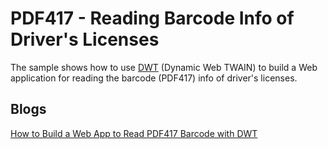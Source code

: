 PDF417 - Reading Barcode Info of Driver's Licenses 
=======================================================================

The sample shows how to use [DWT][1] (Dynamic Web TWAIN) to build a Web application for reading the barcode (PDF417) info of driver's licenses.


Blogs
-------
[How to Build a Web App to Read PDF417 Barcode with DWT][2]

[1]:http://www.dynamsoft.com/Products/WebTWAIN_Overview.aspx
[2]:http://www.codepool.biz/barcode/how-to-build-a-web-app-to-read-pdf417-barcode-with-dwt.html

